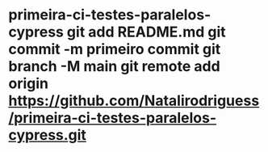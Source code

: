 # primeira-ci-testes-paralelos-cypress git add README.md git commit -m primeiro commit git branch -M main git remote add origin https://github.com/Natalirodriguess/primeira-ci-testes-paralelos-cypress.git
